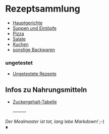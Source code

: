 # Rezeptsammlung

 - [Hauptgerichte](docs/Hauptgerichte.md)
 - [Suppen und Eintöpfe](docs/Suppen-und-Eintöpfe.md)
 - [Pizza](docs/Pizza.md)
 - [Salate](docs/Salate.md)
 - [Kuchen](docs/Kuchen.md)
 - [sonstige Backwaren](docs/Backwaren.md)

### ungetestet

 - [Ungetestete Rezepte](docs/Ungetestete-Rezepte.md)

## Infos zu Nahrungsmitteln

 - [Zuckergehalt-Tabelle](docs/Zuckergehalt_2017.md)

   ———

*Der Mealmaster ist tot, lang lebe Markdown!* ;-)  
∎

